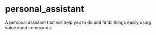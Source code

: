 # personal_assistant
A personal assistant that will help you to do and finds things easily using voice input commands.
